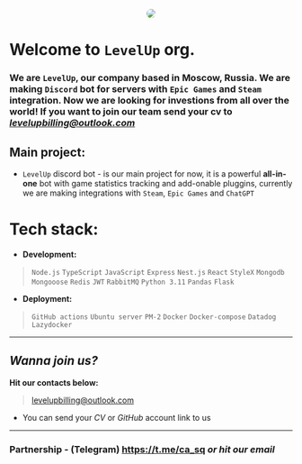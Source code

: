<p align="center">
<img src="https://media.discordapp.net/attachments/660204904748417036/1193193555682926642/image.png?ex=65abd318&is=65995e18&hm=3c8ec593a7b03fd450408f74510d0402eb42ddf0df5b3315cda54090be0dee3e&=&format=webp&quality=lossless" style="border-radius: 16px;">
</p>

# Welcome to `LevelUp` org. 
### We are `LevelUp`, our company based in **Moscow, Russia**. We are making `Discord` bot for servers with `Epic Games` and `Steam` integration. Now we are looking for investions from all over the world! If **you** want to join our team send your cv to *levelupbilling@outlook.com*

## Main project:
+ `LevelUp` discord bot - is our main project for now, it is a powerful **all-in-one** bot with game statistics tracking and add-onable pluggins, currently we are making integrations with `Steam`, `Epic Games` and `ChatGPT`

# Tech stack:
+ **Development:**
> `Node.js`
> `TypeScript`
> `JavaScript`
> `Express`
> `Nest.js`
> `React`
> `StyleX`
> `Mongodb`
> `Mongooose`
> `Redis`
> `JWT`
> `RabbitMQ`
> `Python 3.11`
> `Pandas`
> `Flask`

+ **Deployment:**
>`GitHub actions`
>`Ubuntu server`
>`PM-2`
>`Docker`
>`Docker-compose`
>`Datadog`
>`Lazydocker`
---
## ***Wanna join us?***
**Hit our contacts below:**
> levelupbilling@outlook.com

+ You can send your *CV* or *GitHub* account link to us

---
### Partnership - (Telegram) https://t.me/ca_sq *or hit our email*
